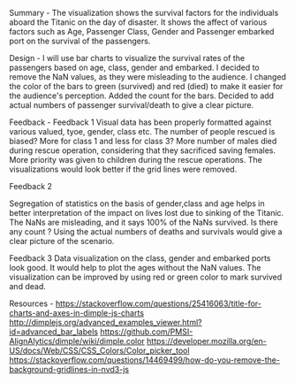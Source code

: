 Summary - The visualization shows the survival factors for the individuals aboard the Titanic on the day of disaster. It shows the affect of various factors such as Age, Passenger Class, Gender and Passenger embarked port on the survival of the passengers. 

Design - I will use bar charts to visualize the survival rates of the passengers based on age, class, gender and embarked. I decided to remove the NaN values, as they were misleading to the audience. I changed the color of the bars to green (survived) and red (died) to make it easier for the audience's perception. Added the count for the bars. Decided to add actual numbers of passenger survival/death to give a clear picture. 

Feedback - 
Feedback 1
Visual data has been properly formatted against various valued, tyoe, gender, class etc. 
The number of people rescued is biased? More for class 1 and less for class 3?
More number of males died during rescue operation, considering that they sacrificed saving females.
More priority was given to children during the rescue operations.
The visualizations would look better if the grid lines were removed.

Feedback 2

Segregation of statistics on the basis of gender,class and age helps in better interpretation of the impact on lives lost due to sinking of the Titanic.
The NaNs are misleading, and it says 100% of the NaNs survived. Is there any count ? Using the actual numbers of deaths and survivals would give a clear picture of the scenario.

Feedback 3
Data visualization on the class, gender and embarked ports look good. It would help to plot the ages without the NaN values. The visualization can be improved by using red or green color to mark survived and dead.

Resources - 
https://stackoverflow.com/questions/25416063/title-for-charts-and-axes-in-dimple-js-charts
http://dimplejs.org/advanced_examples_viewer.html?id=advanced_bar_labels
https://github.com/PMSI-AlignAlytics/dimple/wiki/dimple.color
https://developer.mozilla.org/en-US/docs/Web/CSS/CSS_Colors/Color_picker_tool
https://stackoverflow.com/questions/14469499/how-do-you-remove-the-background-gridlines-in-nvd3-js